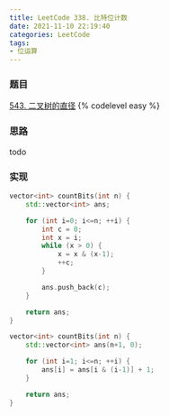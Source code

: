 ```yaml
---
title: LeetCode 338. 比特位计数
date: 2021-11-10 22:19:40
categories: LeetCode
tags:
- 位运算
---
```


### 题目
[543. 二叉树的直径](https://leetcode-cn.com/problems/counting-bits/)
{% codelevel easy %}

<!-- more -->

### 思路
todo

### 实现
``` cpp
vector<int> countBits(int n) {
    std::vector<int> ans;

    for (int i=0; i<=n; ++i) {
        int c = 0;
        int x = i;
        while (x > 0) {
            x = x & (x-1);
            ++c;
        }

        ans.push_back(c);
    }

    return ans;
}

vector<int> countBits(int n) {
    std::vector<int> ans(n+1, 0);

    for (int i=1; i<=n; ++i) {
        ans[i] = ans[i & (i-1)] + 1;
    }

    return ans;
}
```
